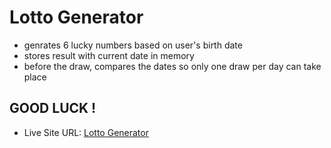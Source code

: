 # Lotto Generator
- genrates 6 lucky numbers based on user's birth date
- stores result with current date in memory 
- before the draw, compares the dates so only one draw per day can take place

## GOOD LUCK !

- Live Site URL: [Lotto Generator](https://cookiemonstersopot.github.io/lottoGenerator/)
